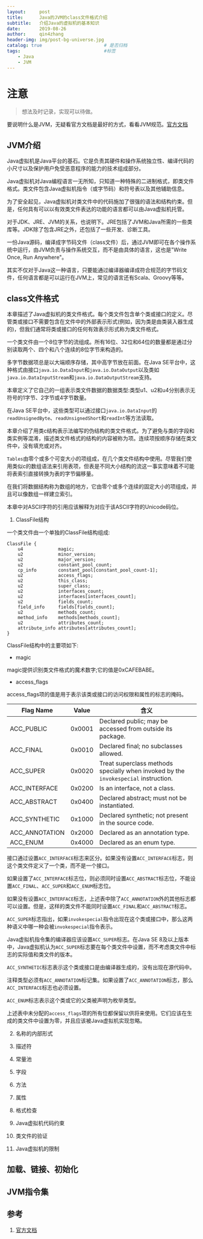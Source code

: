 ```yaml
---
layout:     post
title:      Java的JVM的class文件格式介绍
subtitle:   介绍Java的虚拟机的基本知识
date:       2019-08-26
author:     qin4zhang
header-img: img/post-bg-universe.jpg 
catalog: true 						# 是否归档
tags:								#标签
    - Java
    - JVM
---
```

# 注意
> 想法及时记录，实现可以待做。

要说明什么是JVM，无疑看官方文档是最好的方式，看看JVM规范。<a href="https://docs.oracle.com/javase/specs/jvms/se8/html/index.html" target="_blank">官方文档</a>

## JVM介绍

Java虚拟机是Java平台的基石。它是负责其硬件和操作系统独立性、编译代码的小尺寸以及保护用户免受恶意程序的能力的技术组成部分。

Java虚拟机对Java编程语言一无所知，只知道一种特殊的二进制格式，即类文件格式。类文件包含Java虚拟机指令（或字节码）和符号表以及其他辅助信息。

为了安全起见，Java虚拟机对类文件中的代码施加了很强的语法和结构约束。但是，任何具有可以以有效类文件表达的功能的语言都可以由Java虚拟机托管。

对于JDK、JRE、JVM的关系，也说明下。JRE包括了JVM和Java所需的一些类库等。JDK除了包含JRE之外，还包括了一些开发、诊断工具。

一份Java源码，编译成字节码文件（class文件）后，通过JVM即可在各个操作系统中运行，由JVM负责与操作系统交互，而不是由具体的语言，这也是"Write Once, Run Anywhere"。

其实不仅对于Java这一种语言，只要能通过编译器编译成符合规范的字节码文件，任何语言都是可以运行在JVM上，常见的语言还有Scala、Groovy等等。

## class文件格式

本章描述了Java虚拟机的类文件格式。每个类文件包含单个类或接口的定义。尽管类或接口不需要包含在文件中的外部表示形式(例如，因为类是由类装入器生成的)，但我们通常将类或接口的任何有效表示形式称为类文件格式。

一个类文件由一个8位字节的流组成。所有16位、32位和64位的数量都是通过分别读取两个、四个和八个连续的8位字节来构造的。

多字节数据项总是以大端顺序存储，其中高字节放在前面。在Java SE平台中，这种格式由接口`java.io.DataInput`和`java.io.DataOutput`以及类如`java.io.DataInputStream`和`java.io.DataOutputStream`支持。

本章定义了它自己的一组表示类文件数据的数据类型:类型u1、u2和u4分别表示无符号的1字节、2字节或4字节数量。

在Java SE平台中，这些类型可以通过接口`java.io.DataInput`的`readUnsignedByte`、`readUnsignedShort`和`readInt`等方法读取。

本章介绍了用类c结构表示法编写的伪结构的类文件格式。为了避免与类的字段和类实例等混淆，描述类文件格式的结构的内容被称为项。连续项按顺序存储在类文件中，没有填充或对齐。

`Tables`由零个或多个可变大小的项组成，在几个类文件结构中使用。尽管我们使用类似c的数组语法来引用表项，但表是不同大小结构的流这一事实意味着不可能将表索引直接转换为表的字节偏移量。

在我们将数据结构称为数组的地方，它由零个或多个连续的固定大小的项组成，并且可以像数组一样建立索引。

本章中对ASCII字符的引用应该解释为对应于该ASCII字符的Unicode码位。

1. ClassFile结构

一个类文件由一个单独的ClassFile结构组成:

```
ClassFile {
    u4             magic;
    u2             minor_version;
    u2             major_version;
    u2             constant_pool_count;
    cp_info        constant_pool[constant_pool_count-1];
    u2             access_flags;
    u2             this_class;
    u2             super_class;
    u2             interfaces_count;
    u2             interfaces[interfaces_count];
    u2             fields_count;
    field_info     fields[fields_count];
    u2             methods_count;
    method_info    methods[methods_count];
    u2             attributes_count;
    attribute_info attributes[attributes_count];
}
```

ClassFile结构中的主要项如下:

- magic

magic提供识别类文件格式的魔术数字;它的值是0xCAFEBABE。

- access_flags

access_flags项的值是用于表示该类或接口的访问权限和属性的标志的掩码。

|Flag Name|Value|含义|
|---|---|---|
|ACC_PUBLIC|	0x0001|	Declared public; may be accessed from outside its package.|
|ACC_FINAL|	0x0010|	Declared final; no subclasses allowed.|
|ACC_SUPER|	0x0020|	Treat superclass methods specially when invoked by the  `invokespecial` instruction.|
|ACC_INTERFACE|	0x0200|	Is an interface, not a class.|
|ACC_ABSTRACT|	0x0400|	Declared abstract; must not be instantiated.|
|ACC_SYNTHETIC|	0x1000|	Declared synthetic; not present in the source code.|
|ACC_ANNOTATION|	0x2000|	Declared as an annotation type.|
|ACC_ENUM|	0x4000|	Declared as an enum type.|

接口通过设置`ACC_INTERFACE`标志来区分。如果没有设置`ACC_INTERFACE`标志，则这个类文件定义了一个类，而不是一个接口。

如果设置了`ACC_INTERFACE`标志位，则必须同时设置`ACC_ABSTRACT`标志位，不能设置`ACC_FINAL`、`ACC_SUPER`和`ACC_ENUM`标志位。

如果没有设置`ACC_INTERFACE`标志，上述表中除了`ACC_ANNOTATION`外的其他标志都可以设置。但是，这样的类文件不能同时设置`ACC_FINAL`和`ACC_ABSTRACT`标志。

`ACC_SUPER`标志指出，如果`invokespecial`指令出现在这个类或接口中，那么这两种语义中哪一种会被`invokespecial`指令表示。

Java虚拟机指令集的编译器应该设置`ACC_SUPER`标志。在Java SE 8及以上版本中，Java虚拟机认为`ACC_SUPER`标志要在每个类文件中设置，而不考虑类文件中标志的实际值和类文件的版本。

`ACC_SYNTHETIC`标志表示这个类或接口是由编译器生成的，没有出现在源代码中。

注释类型必须有`ACC_ANNOTATION`标记集。如果设置了`ACC_ANNOTATION`标志，那么`ACC_INTERFACE`标志也必须设置。

`ACC_ENUM`标志表示这个类或它的父类被声明为枚举类型。

上述表中未分配的`access_flags`项的所有位都保留以供将来使用。它们应该在生成的类文件中设置为零，并且应该被Java虚拟机实现忽略。





2. 名称的内部形式


3. 描述符


4. 常量池


5. 字段


6. 方法


7. 属性


8. 格式检查


9. Java虚拟机代码约束



10. 类文件的验证




11. Java虚拟机的限制


## 加载、链接、初始化



## JVM指令集



## 参考

1. <a href="https://docs.oracle.com/javase/specs/jvms/se8/html/index.html" target="_blank">官方文档</a>
